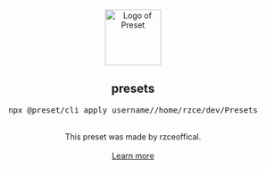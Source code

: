 <p align="center">
  <br />
  <a href="https://preset.dev">
    <img width="100" src="https://raw.githubusercontent.com/preset/preset/main/.github/assets/logo.svg" alt="Logo of Preset">
  </a>
  <br />
</p>

<h2 align="center">presets</h2>
<pre><div align="center">npx @preset/cli apply username//home/rzce/dev/Presets</div></pre>

<br />

<div align="center">
  This preset was made by rzceoffical.
  <br />
  <br />
  <a href="https://preset.dev">Learn more</a>
</div>
